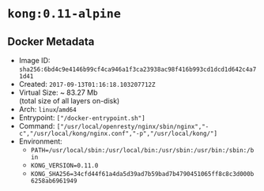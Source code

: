 # `kong:0.11-alpine`

## Docker Metadata

- Image ID: `sha256:6bd4c9e4146b99cf4ca946a1f3ca23938ac98f416b993cd1dcd1d642c4a71d41`
- Created: `2017-09-13T01:16:18.103207712Z`
- Virtual Size: ~ 83.27 Mb  
  (total size of all layers on-disk)
- Arch: `linux`/`amd64`
- Entrypoint: `["/docker-entrypoint.sh"]`
- Command: `["/usr/local/openresty/nginx/sbin/nginx","-c","/usr/local/kong/nginx.conf","-p","/usr/local/kong/"]`
- Environment:
  - `PATH=/usr/local/sbin:/usr/local/bin:/usr/sbin:/usr/bin:/sbin:/bin`
  - `KONG_VERSION=0.11.0`
  - `KONG_SHA256=34cfd44f61a4da5d39ad7b59bad7b4790451065ff8c8c3d000b6258ab6961949`
